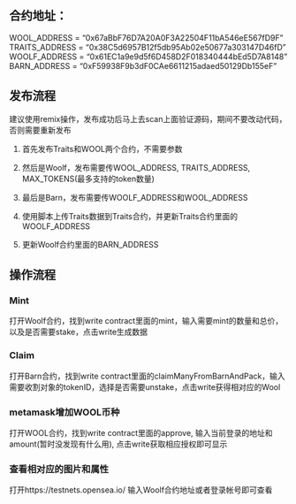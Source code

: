 ## 合约地址：
WOOL_ADDRESS = “0x67aBbF76D7A20A0F3A22504F11bA546eE567fD9F”
TRAITS_ADDRESS = “0x38C5d6957B12f5db95Ab02e50677a303147D46fD”
WOOLF_ADDRESS = “0x61EC1a9e9d5f6D458D2F018340444bEd5D7A8148”
BARN_ADDRESS = “0xF59938F9b3dF0CAe6611215adaed50129Db155eF”

## 发布流程

建议使用remix操作，发布成功后马上去scan上面验证源码，期间不要改动代码，否则需要重新发布

1. 首先发布Traits和WOOL两个合约，不需要参数

2. 然后是Woolf，发布需要传WOOL_ADDRESS, TRAITS_ADDRESS, MAX_TOKENS(最多支持的token数量)

3. 最后是Barn，发布需要传WOOLF_ADDRESS和WOOL_ADDRESS

4. 使用脚本上传Traits数据到Traits合约，并更新Traits合约里面的WOOLF_ADDRESS

5. 更新Woolf合约里面的BARN_ADDRESS

## 操作流程

### Mint

打开Woolf合约，找到write contract里面的mint，输入需要mint的数量和总价，以及是否需要stake，点击write生成数据

### Claim

打开Barn合约，找到write contract里面的claimManyFromBarnAndPack，输入需要收割对象的tokenID，选择是否需要unstake，点击write获得相对应的Wool

### metamask增加WOOL币种

打开WOOL合约，找到write contract里面的approve, 输入当前登录的地址和amount(暂时没发现有什么用), 点击write获取相应授权即可显示

### 查看相对应的图片和属性

打开https://testnets.opensea.io/  输入Woolf合约地址或者登录帐号即可查看
